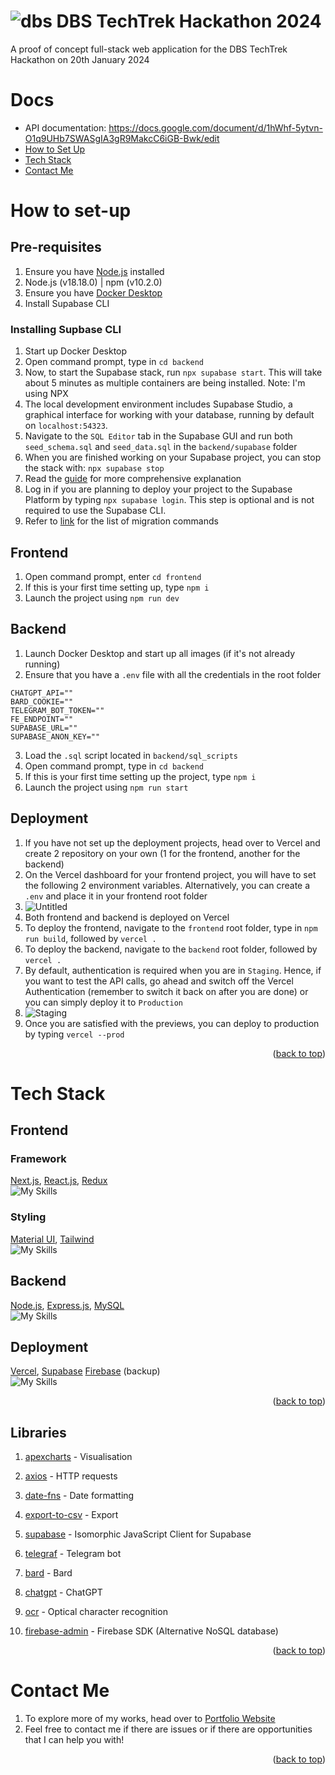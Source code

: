 <a name="readme-top"></a>
# ![dbs](https://github.com/ahloytan/dbs-techtrek/assets/28771440/3e0d3888-bfb9-4600-b832-d4ced17574b7) DBS TechTrek Hackathon 2024 
A proof of concept full-stack web application for the DBS TechTrek Hackathon on 20th January 2024

# Docs
- API documentation: https://docs.google.com/document/d/1hWhf-5ytvn-O1q9UHb7SWASgIA3gR9MakcC6iGB-Bwk/edit
- [How to Set Up](#how-to-set-up)
- [Tech Stack](#tech-stack)
- [Contact Me](#contact-me)

# How to set-up

## Pre-requisites
1. Ensure you have [Node.js](https://nodejs.org/en/download) installed
2. Node.js (v18.18.0) | npm (v10.2.0)
3. Ensure you have [Docker Desktop](https://www.docker.com/products/docker-desktop/)
4. Install Supabase CLI

### Installing Supbase CLI
1. Start up Docker Desktop
2. Open command prompt, type in `cd backend`
3. Now, to start the Supabase stack, run `npx supabase start`. This will take about 5 minutes as multiple containers are being installed. Note: I'm using NPX
4. The local development environment includes Supabase Studio, a graphical interface for working with your database, running by default on `localhost:54323`.
5. Navigate to the `SQL Editor` tab in the Supabase GUI and run both `seed_schema.sql` and `seed_data.sql` in the `backend/supabase` folder
6. When you are finished working on your Supabase project, you can stop the stack with: `npx supabase stop`
7. Read the [guide](https://supabase.com/docs/guides/cli/getting-started?platform=npx) for more comprehensive explanation 
8. Log in if you are planning to deploy your project to the Supabase Platform by typing `npx supabase login`. This step is optional and is not required to use the Supabase CLI.
9. Refer to [link](https://supabase.com/docs/reference/cli/supabase-migration-list) for the list of migration commands

## Frontend
1. Open command prompt, enter `cd frontend`
2. If this is your first time setting up, type `npm i`
3. Launch the project using `npm run dev`

## Backend
1. Launch Docker Desktop and start up all images (if it's not already running)
2. Ensure that you have a `.env` file with all the credentials in the root folder
```
CHATGPT_API=""
BARD_COOKIE="" 
TELEGRAM_BOT_TOKEN=""
FE_ENDPOINT=""
SUPABASE_URL=""
SUPABASE_ANON_KEY=""
```
3. Load the `.sql` script located in `backend/sql_scripts`
4. Open command prompt, type in `cd backend`
5. If this is your first time setting up the project, type `npm i`
6. Launch the project using `npm run start`

## Deployment
1. If you have not set up the deployment projects, head over to Vercel and create 2 repository on your own (1 for the frontend, another for the backend)
2. On the Vercel dashboard for your frontend project, you will have to set the following 2 environment variables. Alternatively, you can create a `.env` and place it in your frontend root folder
3. ![Untitled](https://github.com/ahloytan/dbs-techtrek/assets/28771440/f57d601e-0bc4-45aa-9f20-704881f8b2d9)
4. Both frontend and backend is deployed on Vercel
5. To deploy the frontend, navigate to the `frontend` root folder, type in `npm run build`, followed by `vercel .`
6. To deploy the backend, navigate to the `backend` root folder, followed by `vercel .`
7. By default, authentication is required when you are in `Staging`. Hence, if you want to test the API calls, go ahead and switch off the Vercel Authentication (remember to switch it back on after you are done) or you can simply deploy it to `Production` 
8. ![Staging](https://github.com/ahloytan/dbs-techtrek/assets/28771440/16232e9c-d9df-41c8-9bf4-a66af407e883)
9. Once you are satisfied with the previews, you can deploy to production by typing `vercel --prod`


<p align="right">(<a href="#readme-top">back to top</a>)</p>

# Tech Stack

## Frontend
### Framework
[Next.js](https://nextjs.org/), [React.js](https://react.dev/), [Redux](https://redux.js.org/) <br>
![My Skills](https://skillicons.dev/icons?i=next,react,redux&perline=3)

### Styling
[Material UI](https://mui.com/), [Tailwind](https://tailwindcss.com/) <br>
![My Skills](https://skillicons.dev/icons?i=materialui,tailwind&perline=3)

## Backend
[Node.js](https://nodejs.org/en), [Express.js](https://expressjs.com/), [MySQL](https://www.mysql.com/) <br>
![My Skills](https://skillicons.dev/icons?i=nodejs,express,mysql&perline=3)

## Deployment
[Vercel](https://vercel.com/), [Supabase](https://supabase.com/) [Firebase](https://firebase.google.com/) (backup) <br>
![My Skills](https://skillicons.dev/icons?i=vercel,supabase,firebase&perline=3)
<p align="right">(<a href="#readme-top">back to top</a>)</p>

## Libraries
1. [apexcharts](https://apexcharts.com/) - Visualisation
2. [axios](https://www.npmjs.com/package/axios) - HTTP requests
3. [date-fns](https://www.npmjs.com/package/date-fns) - Date formatting
4. [export-to-csv](https://www.npmjs.com/package/export-to-csv) - Export

5. [supabase](https://www.npmjs.com/package/@supabase/supabase-js) - Isomorphic JavaScript Client for Supabase
6. [telegraf](https://www.npmjs.com/package/telegraf) - Telegram bot
7. [bard](https://www.npmjs.com/package/bard-ai-google) - Bard
8. [chatgpt](https://github.com/PawanOsman/ChatGPT) - ChatGPT
9. [ocr](https://www.npmjs.com/package/ocr-space-api-wrapper) - Optical character recognition
10. [firebase-admin](https://www.npmjs.com/package/firebase-admin) - Firebase SDK (Alternative NoSQL database)

<p align="right">(<a href="#readme-top">back to top</a>)</p>

# Contact Me
1. To explore more of my works, head over to [Portfolio Website](https://ahloytan.netlify.app)
2. Feel free to contact me if there are issues or if there are opportunities that I can help you with!

<p align="right">(<a href="#readme-top">back to top</a>)</p>
